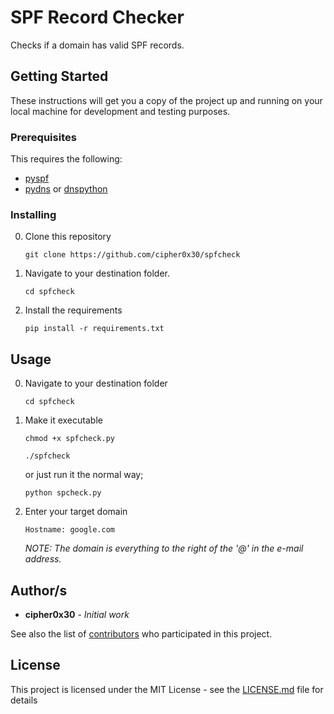 # SPF Record Checker

Checks if a domain has valid SPF records.

## Getting Started

These instructions will get you a copy of the project up and running on your local machine for development and testing purposes. 

### Prerequisites
This requires the following:

- [pyspf](https://github.com/sdgathman/pyspf)
- [pydns](http://pydns.sourceforge.net/) or [dnspython](http://www.dnspython.org/)

### Installing


0. Clone this repository

	```
	git clone https://github.com/cipher0x30/spfcheck
	```
1. Navigate to your destination folder.

	```
	cd spfcheck
	```

2. Install the requirements

	```
	pip install -r requirements.txt
	```

## Usage

0. Navigate to your destination folder

	```
	cd spfcheck
	```
1. Make it executable

	```
	chmod +x spfcheck.py
	```

	```
	./spfcheck
	```

	or just run it the normal way;

	```
	python spcheck.py
	```

2. Enter your target domain

	```
	Hostname: google.com 
	```

	*NOTE: The domain is everything to the right of the '@' in the e-mail address.*


## Author/s

* **cipher0x30** - *Initial work* 

See also the list of [contributors](https://github.com/cipher0x30/spfcheck/contributors) who participated in this project.

## License

This project is licensed under the MIT License - see the [LICENSE.md](LICENSE.md) file for details

